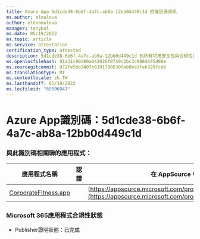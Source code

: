 ```yaml
---
title: Azure App 5d1cde38-6b6f-4a7c-ab8a-12bb0d449c1d 的識別碼資訊
ms.author: elmalova
author: elenamalova
manager: tonybal
ms.date: 05/19/2022
ms.topic: article
ms.service: attestation
certification_type: attested
description: 5d1cde38-6b6f-4a7c-ab8a-12bb0d449c1d 的所有可用安全性與合規性資訊。
ms.openlocfilehash: 91a31c90d80a041026f8740c2bc3c988d645d98e
ms.sourcegitcommit: d72fe5bb3407b6191790530fab8ba3fab320fcd6
ms.translationtype: MT
ms.contentlocale: zh-TW
ms.lasthandoff: 05/19/2022
ms.locfileid: "65596947"
---
```

# <a name="azure-app-id-5d1cde38-6b6f-4a7c-ab8a-12bb0d449c1d"></a>Azure App識別碼：5d1cde38-6b6f-4a7c-ab8a-12bb0d449c1d


### <a name="apps-associated-with-this-id"></a>與此識別碼相關聯的應用程式：
| **應用程式名稱** | **認證** | **在 AppSource 中檢視** |
|--------------|---------------|-----------------------|
| [CorporateFitness.app](../forward/WA200004093.md) |  | [https://appsource.microsoft.com/product/office/WA200004093](https://appsource.microsoft.com/product/office/WA200004093) |

### <a name="microsoft-365-app-compliance-status"></a>Microsoft 365應用程式合規性狀態
- Publisher證明狀態：已完成
